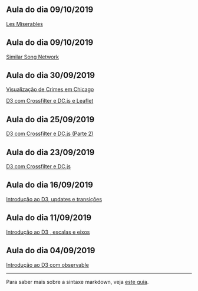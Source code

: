 ## Aula do dia 09/10/2019
[Les Miserables](d3_network_2/index.html)<br>

## Aula do dia 09/10/2019
[Similar Song Network](d3_network/index.html)<br>

## Aula do dia 30/09/2019
[Visualização de Crimes em Chicago](d3_leaflet_2/index.html)<br>

[D3 com Crossfilter e DC.js e Leaflet](d3_leaflet/index.html)<br>

## Aula do dia 25/09/2019
[D3 com Crossfilter e DC.js (Parte 2)](d3_crossfilter_2/index.html)<br>

## Aula do dia 23/09/2019
[D3 com Crossfilter e DC.js](d3_crossfilter/index.html)<br>

## Aula do dia 16/09/2019
[Introdução ao D3, updates e transições](d3_update/scatterplot.html)<br>

## Aula do dia 11/09/2019
[Introdução ao D3 , escalas e eixos](d3_scale/scatterplot.html)<br>

## Aula do dia 04/09/2019
[Introdução ao D3 com observable](d3_intro/notebook.html)<br>


---

Para saber mais sobre a sintaxe markdown, veja [este guia](https://guides.github.com/features/mastering-markdown/).
